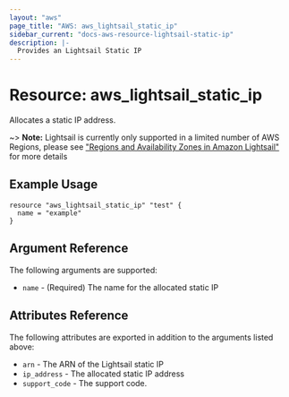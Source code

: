 ```yaml
---
layout: "aws"
page_title: "AWS: aws_lightsail_static_ip"
sidebar_current: "docs-aws-resource-lightsail-static-ip"
description: |-
  Provides an Lightsail Static IP
---
```


# Resource: aws_lightsail_static_ip

Allocates a static IP address.

~> **Note:** Lightsail is currently only supported in a limited number of AWS Regions, please see ["Regions and Availability Zones in Amazon Lightsail"](https://lightsail.aws.amazon.com/ls/docs/overview/article/understanding-regions-and-availability-zones-in-amazon-lightsail) for more details

## Example Usage

```hcl
resource "aws_lightsail_static_ip" "test" {
  name = "example"
}
```

## Argument Reference

The following arguments are supported:

* `name` - (Required) The name for the allocated static IP

## Attributes Reference

The following attributes are exported in addition to the arguments listed above:

* `arn` - The ARN of the Lightsail static IP
* `ip_address` - The allocated static IP address
* `support_code` - The support code.
